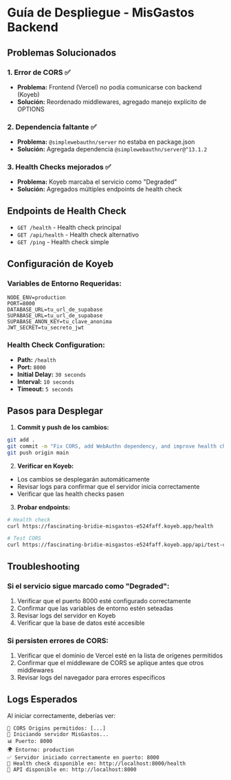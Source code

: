 # Guía de Despliegue - MisGastos Backend

## Problemas Solucionados

### 1. Error de CORS ✅
- **Problema:** Frontend (Vercel) no podía comunicarse con backend (Koyeb)
- **Solución:** Reordenado middlewares, agregado manejo explícito de OPTIONS

### 2. Dependencia faltante ✅
- **Problema:** `@simplewebauthn/server` no estaba en package.json
- **Solución:** Agregada dependencia `@simplewebauthn/server@^13.1.2`

### 3. Health Checks mejorados ✅
- **Problema:** Koyeb marcaba el servicio como "Degraded"
- **Solución:** Agregados múltiples endpoints de health check

## Endpoints de Health Check

- `GET /health` - Health check principal
- `GET /api/health` - Health check alternativo
- `GET /ping` - Health check simple

## Configuración de Koyeb

### Variables de Entorno Requeridas:
```
NODE_ENV=production
PORT=8000
DATABASE_URL=tu_url_de_supabase
SUPABASE_URL=tu_url_de_supabase
SUPABASE_ANON_KEY=tu_clave_anonima
JWT_SECRET=tu_secreto_jwt
```

### Health Check Configuration:
- **Path:** `/health`
- **Port:** `8000`
- **Initial Delay:** `30 seconds`
- **Interval:** `10 seconds`
- **Timeout:** `5 seconds`

## Pasos para Desplegar

1. **Commit y push de los cambios:**
```bash
git add .
git commit -m "Fix CORS, add WebAuthn dependency, and improve health checks"
git push origin main
```

2. **Verificar en Koyeb:**
- Los cambios se desplegarán automáticamente
- Revisar logs para confirmar que el servidor inicia correctamente
- Verificar que las health checks pasen

3. **Probar endpoints:**
```bash
# Health check
curl https://fascinating-bridie-misgastos-e524faff.koyeb.app/health

# Test CORS
curl https://fascinating-bridie-misgastos-e524faff.koyeb.app/api/test-cors
```

## Troubleshooting

### Si el servicio sigue marcado como "Degraded":
1. Verificar que el puerto 8000 esté configurado correctamente
2. Confirmar que las variables de entorno estén seteadas
3. Revisar logs del servidor en Koyeb
4. Verificar que la base de datos esté accesible

### Si persisten errores de CORS:
1. Verificar que el dominio de Vercel esté en la lista de orígenes permitidos
2. Confirmar que el middleware de CORS se aplique antes que otros middlewares
3. Revisar logs del navegador para errores específicos

## Logs Esperados

Al iniciar correctamente, deberías ver:
```
🚀 CORS Origins permitidos: [...]
🚀 Iniciando servidor MisGastos...
📊 Puerto: 8000
🌍 Entorno: production
✅ Servidor iniciado correctamente en puerto: 8000
🔗 Health check disponible en: http://localhost:8000/health
🔗 API disponible en: http://localhost:8000
```
